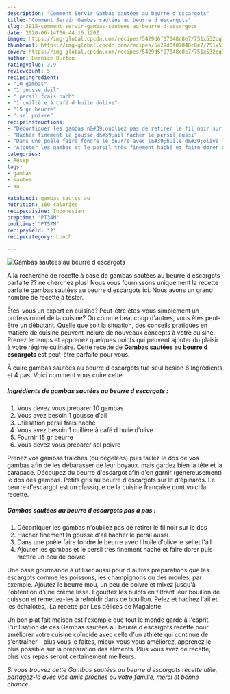```yaml
---
description: "Comment Servir Gambas sautées au beurre d escargots"
title: "Comment Servir Gambas sautées au beurre d escargots"
slug: 3915-comment-servir-gambas-sautees-au-beurre-d-escargots
date: 2020-06-14T06:44:16.120Z
image: https://img-global.cpcdn.com/recipes/5429d6f07048c8e7/751x532cq70/gambas-sautees-au-beurre-d-escargots-photo-principale-de-la-recette.jpg
thumbnail: https://img-global.cpcdn.com/recipes/5429d6f07048c8e7/751x532cq70/gambas-sautees-au-beurre-d-escargots-photo-principale-de-la-recette.jpg
cover: https://img-global.cpcdn.com/recipes/5429d6f07048c8e7/751x532cq70/gambas-sautees-au-beurre-d-escargots-photo-principale-de-la-recette.jpg
author: Bernice Burton
ratingvalue: 3.9
reviewcount: 5
recipeingredient:
- "10 gambas"
- "1 gousse dail"
- " persil frais hach"
- "1 cuillère à café d huile dolive"
- "15 gr beurre"
- " sel poivre"
recipeinstructions:
- "Décortiquer les gambas n&#39;oubliez pas de retirer le fil noir sur le dos"
- "Hacher finement la gousse d&#39;ail hacher le persil aussi"
- "Dans une poêle faire fondre le beurre avec l&#39;huile d&#39;olive le sel et l&#39;ail"
- "Ajouter les gambas et le persil très finement haché et faire dorer puis mettre un peu de poivre"
categories:
- Resep
tags:
- gambas
- sautes
- au

katakunci: gambas sautes au 
nutrition: 160 calories
recipecuisine: Indonesian
preptime: "PT34M"
cooktime: "PT57M"
recipeyield: "2"
recipecategory: Lunch

---
```



![Gambas sautées au beurre d escargots](https://img-global.cpcdn.com/recipes/5429d6f07048c8e7/751x532cq70/gambas-sautees-au-beurre-d-escargots-photo-principale-de-la-recette.jpg)

A la recherche de recette à base de gambas sautées au beurre d escargots parfaite ?? ne cherchez plus! Nous vous fournissons uniquement la recette parfaite gambas sautées au beurre d escargots ici. Nous avons un grand nombre de recette à tester.

Êtes-vous un expert en cuisine? Peut-être êtes-vous simplement un professionnel de la cuisine? Ou comme beaucoup d'autres, vous êtes peut-être un débutant. Quelle que soit la situation, des conseils pratiques en matière de cuisine peuvent inclure de nouveaux concepts à votre cuisine. Prenez le temps et apprenez quelques points qui peuvent ajouter du plaisir à votre régime culinaire. Cette recette de <strong> Gambas sautées au beurre d escargots </strong> est peut-être parfaite pour vous.

<!--inarticleads1-->

À cuire gambas sautées au beurre d escargots tue seul besion 6 Ingrédients et 4 pas. Voici comment vous cuire cette.

##### Ingrédients de gambas sautées au beurre d escargots :

1. Vous devez vous préparer 10 gambas
1. Vous avez besoin 1 gousse d&#39;ail
1. Utilisation  persil frais haché
1. Vous avez besoin 1 cuillère à café d huile d&#39;olive
1. Fournir 15 gr beurre
1. Vous devez vous préparer  sel poivre


Prenez vos gambas fraîches (ou dégelées) puis taillez le dos de vos gambas afin de les débarasser de leur boyaux. mais gardez bien la tête et la carapace. Découpez du beurre d&#39;escargot afin d&#39;en garnir (génereusement) le dos des gambas. Petits gris au beurre d&#39;escargots sur lit d&#39;épinards. Le beurre d&#39;escargot est un classique de la cuisine française dont voici la recette. 

<!--inarticleads2-->

##### Gambas sautées au beurre d escargots pas à pas :

1. Décortiquer les gambas n&#39;oubliez pas de retirer le fil noir sur le dos
1. Hacher finement la gousse d&#39;ail hacher le persil aussi
1. Dans une poêle faire fondre le beurre avec l&#39;huile d&#39;olive le sel et l&#39;ail
1. Ajouter les gambas et le persil très finement haché et faire dorer puis mettre un peu de poivre


Une base gourmande à utiliser aussi pour d&#39;autres préparations que les escargots comme les poissons, les champignons ou des moules, par exemple. Ajoutez le beurre mou, un peu de poivre et mixez jusqu&#39;à l&#39;obtention d&#39;une crème lisse. Egouttez les bulots en filtrant leur bouillon de cuisson et remettez-les à refroidir dans ce bouillon. Pelez et hachez l&#39;ail et les échalotes,. La recette par Les délices de Magalette. 

<!--inarticleads1-->

<p>
Un bon plat fait maison est l'exemple que tout le monde garde à l'esprit. L'utilisation de ces Gambas sautées au beurre d escargots recette pour améliorer votre cuisine coïncide avec celle d'un athlète qui continue de s'entraîner - plus vous le faites, mieux vous vous améliorez, apprenez le plus possible sur la préparation des aliments. Plus vous avez de recette, plus vos repas seront certainement meilleurs.
</p>

<p>
<i>Si vous trouvez cette Gambas sautées au beurre d escargots recette utile, partagez-la avec vos amis proches ou votre famille, merci et bonne chance.</i>
</p>
